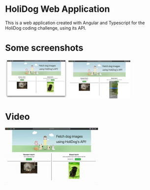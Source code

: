 # HoliDog Web Application

This is a web application created with Angular and Typescript for the HoliDog coding challenge, using its API.

# Some screenshots

<span>
  <img src="screenshots/Screen Shot 2018-12-16 at 20.32.26.png" width="40%">
  <img src="screenshots/Screen Shot 2018-12-16 at 20.32.39.png" width="40%">
</span>

# Video

<img src="screenshots/ezgif-4-cb9bcd2f947e.gif" width="60%">
